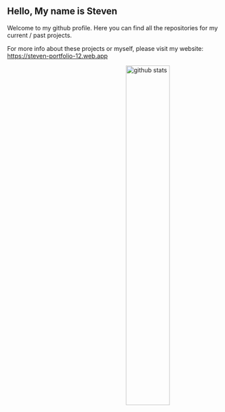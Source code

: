 ## Hello, My name is Steven

Welcome to my github profile. Here you can find all the repositories for my current / past projects. 

For more info about these projects or myself, please visit my website:
https://steven-portfolio-12.web.app


<img src="https://github-readme-stats.vercel.app/api?username=steven-mu12&show_icons=true&theme=gotham" alt="github stats" width="45%" align="right"/>


<!--
**steven-mu12/steven-mu12** is a ✨ _special_ ✨ repository because its `README.md` (this file) appears on your GitHub profile.

Here are some ideas to get you started:

- 🔭 I’m currently working on ...
- 🌱 I’m currently learning ...
- 👯 I’m looking to collaborate on ...
- 🤔 I’m looking for help with ...
- 💬 Ask me about ...
- 📫 How to reach me: ...
- 😄 Pronouns: ...
- ⚡ Fun fact: ...
-->
